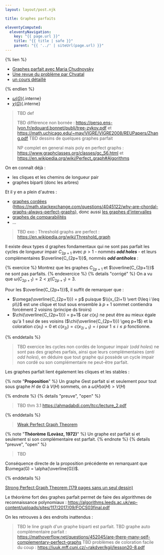 ```yaml
---
layout: layout/post.njk

title: Graphes parfaits

eleventyComputed:
  eleventyNavigation:
    key: "{{ page.url }}"
    title: "{{ title | safe }}"
    parent: "{{ '../' | siteUrl(page.url) }}"
---
```


{% lien %}

- [Graphes parfait avec Maria Chudnovsky](https://www.youtube.com/watch?v=C4Zr4cOVm9g)
- [Une revue du problème par Chvatal](https://users.encs.concordia.ca/~chvatal/perfect/spgt.html)
- [un cours détaillé](https://arxiv.org/pdf/1301.5149)

{% endlien %}

- [$\omega(G)$](../structure/#definition-notation-clique-stable-maximum){.interne}
- [$\chi(G)$](../colorabilité/#definition-notation-coloration-minimum){.interne}

> TBD def
>
> TBD différence non bornée : <https://perso.ens-lyon.fr/edouard.bonnet/publi/tree-zykov.pdf> et <https://math.uchicago.edu/~may/VIGRE/VIGRE2008/REUPapers/Zhang.pdf>
> TBD dessins de quelques graphes parfait
>
> NP complet en general mais poly en perfect graphs : <https://www.graphclasses.org/classes/gc_56.html> et <https://en.wikipedia.org/wiki/Perfect_graph#Algorithms>

On en connaît déjà :

- les cliques et les chemins de longueur pair
- graphes biparti (donc les arbres)

Et il y en a plein d'autres :

- [graphes cordées](https://fr.wikipedia.org/wiki/Graphe_cordal) (https://math.stackexchange.com/questions/4045122/why-are-chordal-graphs-always-perfect-graphs), donc aussi [les graphes d'intervalles](https://fr.wikipedia.org/wiki/Graphe_d%27intervalles)
- [graphes de comparabilités](https://fr.wikipedia.org/wiki/Graphe_de_comparabilit%C3%A9)
- ...

> TBD exo : Threshold graphs are perfect : <https://en.wikipedia.org/wiki/Threshold_graph>

Il existe deux types d graphes fondamentaux qui ne sont pas parfait les cycles de longueur impair $C_{2p+1}$ avec $p>1$ - nommés _**odd holes**_ - et leurs complémentaires $\overline{C_{2p+1}}$, nommés _**odd antiholes**_ :

{% exercice %}
Montrez que les graphes $C_{2p+1}$ et $\overline{C_{2p+1}}$ ne sont pas parfaits.
{% endexercice %}
{% details "corrigé" %}
On a vu que $\omega(C_{2p+1}) = 2 < \chi(C_{2p+1}) = 3$.

Pour les $\overline{C_{2p+1}}$, il suffit de remarquer que :

- $\omega(\overline{C_{2p+1}}) = p$ puisque $\\{x_{2i+1} \vert 0\leq i \leq p\\}$ est une clique et tout sous ensemble à $p+1$ sommet contiendra forcément 2 voisins (principe ds tiroirs)
- $\chi(\overline{C_{2p+1}}) = p+1$ car $c(x_i)$ ne peut être au mieux égale qu'à 1 seul de ses voisins ($\chi(\overline{C_{2p+1}}) \geq p+1$) et la coloration $c(x_{1})=0$ et $c(x_{2i}) = c(x_{2i+1}) = i$ pour $1\leq i \leq p$ fonctionne.

{% enddetails %}

> TBD exercice les cycles non cordés de longueur impair (_odd holes_) ne sont pas des graphes parfais, ainsi que leurs complémentaires (_anti odd holes_), en déduire que tout graphe qui possède un cycle impair non cordé ou son complémentaire ne peut-être parfait.

Les graphes parfait lient également les cliques et les stables :

{% note "**Proposition**" %}
Un graphe $G$est parfait si et seulement pour tout sous graphe $H$ de $G$ à $V(H)$ sommets, on a $\omega(H)\alpha(H)> V(H)$

{% endnote %}
{% details "preuve", "open" %}

> TBD thm 3.1 <https://ahmadabdi.com/ltcc/lecture_2.pdf>

{% enddetails %}

> [Weak Perfect Graph Theorem](https://www.youtube.com/watch?v=Koc63QhxPgk)

{% note "**Théorème (Lovàsz, 1972)**" %}
Un graphe est parfait si et seulement si son complémentaire est parfait.
{% endnote %}
{% details "preuve", "open" %}

> TBD

Conséquence directe de la proposition précédente en remarquant que $\omega(G) = \alpha(\overline{G})$.

{% enddetails %}

[Strong Perfect Graph Theorem (179 pages sans un seul dessin)](https://annals.math.princeton.edu/wp-content/uploads/annals-v164-n1-p02.pdf)

Le théorème fort des graphes parfait permet de faire des algorithmes de reconnaissance polynomiaux : <https://algorithms.leeds.ac.uk/wp-content/uploads/sites/117/2017/09/FOCS03final.pdf>

On les retrouves à des endroits inattendus :

> TBD le line graph d'un graphe biparti est parfait.
> TBD graphe auto complémentaire parfait : <https://mathoverflow.net/questions/452045/are-there-many-self-complementary-perfect-graphs>
> TBD problèmes de coloration facile du coup : <https://iuuk.mff.cuni.cz/~rakdver/kgii/lesson20-8.pdf>